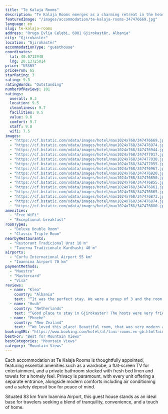 ```yaml
---
title: "Te Kalaja Rooms"
description: "Te Kalaja Rooms emerges as a charming retreat in the heart of Gjirokastër, boasting breathtaking mountain and serene garden views, merely a stone's throw away from the tranquil Zaravina Lake at 44 km distance."
featuredImage: "/images/accommodation/te-kalaja-rooms-347476669.jpg"
language: en
slug: te-kalaja-rooms
address: "Rruga Evlia Celebi, 6001 Gjirokastër, Albania"
city: "Gjirokastër"
location: "Gjirokastër"
accommodationType: "guesthouse"
coordinates:
  lat: 40.0713948
  lng: 20.13725014
price: "US$65"
priceFrom: 65
starRating: 3
rating: 9.3
ratingWords: "Outstanding"
numberOfReviews: 101
ratings:
  overall: 9.3
  location: 9.5
  cleanliness: 9.7
  facilities: 9.5
  value: 9.6
  comfort: 9.7
  staff: 9.8
  wifi: 7.5
images:
  - "https://cf.bstatic.com/xdata/images/hotel/max1024x768/347476669.jpg?k=07eea870cbe8cbb23000eb211f232b64982e82b6e4c766d2cf4cdfa26d0ef078&o=&hp=1"
  - "https://cf.bstatic.com/xdata/images/hotel/max1024x768/347476974.jpg?k=6d87f30d1d2b1f32cdffaa3d7841d2cce202887ab3662fbc7e2d3bd29d73dbca&o=&hp=1"
  - "https://cf.bstatic.com/xdata/images/hotel/max1024x768/347476944.jpg?k=ef5c6fbcbbc8d043220678699a66a9f04bf7903a06459c7fe88acb49ed998ef1&o=&hp=1"
  - "https://cf.bstatic.com/xdata/images/hotel/max1024x768/347477017.jpg?k=41db0717ae9176aa05fd9865f6f60d73efe810bd7ba23c27ca0c21ab73018ece&o=&hp=1"
  - "https://cf.bstatic.com/xdata/images/hotel/max1024x768/347477030.jpg?k=ff1280f70e19d8e1fd2eec1143a3bacfb1751f355aa10073991aa97a7b616603&o=&hp=1"
  - "https://cf.bstatic.com/xdata/images/hotel/max1024x768/347477055.jpg?k=ec5026d23ba137a860d2ffc74ca06beff4490f86161ca3d19e5638cc6026281b&o=&hp=1"
  - "https://cf.bstatic.com/xdata/images/hotel/max1024x768/347476967.jpg?k=5bf4c027195376d31b90253167e0d9f11706d7fc9c9bf7739fca3167c3d582f7&o=&hp=1"
  - "https://cf.bstatic.com/xdata/images/hotel/max1024x768/347476920.jpg?k=6e024603689ba8254c30427bccff38977790e2f766e783e78f1fae282e82ce5b&o=&hp=1"
  - "https://cf.bstatic.com/xdata/images/hotel/max1024x768/347476850.jpg?k=9f716fa303e84f43669a4f8470b4f33e48d4f80357df081a01bab9a86052b352&o=&hp=1"
  - "https://cf.bstatic.com/xdata/images/hotel/max1024x768/347476855.jpg?k=bff10997059fa30e2f7cf19891491c968459342b4fe1abbc002e9f74b53816df&o=&hp=1"
  - "https://cf.bstatic.com/xdata/images/hotel/max1024x768/347476861.jpg?k=40d12e6671e2eb8da42e1bac9cb69b389c8d2052d180045bec3f5fab1996a3ab&o=&hp=1"
  - "https://cf.bstatic.com/xdata/images/hotel/max1024x768/347476865.jpg?k=b656acffb505534b3b73fbb5125c6f3da2eacefa161a3fdecc4a170d9a3f1c4b&o=&hp=1"
  - "https://cf.bstatic.com/xdata/images/hotel/max1024x768/347476873.jpg?k=ede34680bad5b2c9d6963fbb04c051e00cf1b8ff0cf9ae68bc67846fd8c9efda&o=&hp=1"
  - "https://cf.bstatic.com/xdata/images/hotel/max1024x768/347476874.jpg?k=efc6c90db6a8c1e13f983916ea7b4ad5e3b4776cb50c4796c66f17f712552f95&o=&hp=1"
  - "https://cf.bstatic.com/xdata/images/hotel/max1024x768/347476880.jpg?k=4f619ae105b9323eb912e93f2351867a04c5bae83937331a12f952a4c7ac0c55&o=&hp=1"
amenities:
  - "Free WiFi"
  - "Exceptional breakfast"
roomTypes:
  - "Deluxe Double Room"
  - "Classic Triple Room"
nearbyRestaurants:
  - "Restorant Tradicional Urat 10 m"
  - "Taverna Tradicionale Kardhashi 40 m"
airports:
  - "Corfu International Airport 55 km"
  - "Ioannina Airport 70 km"
paymentMethods:
  - "Maestro"
  - "Mastercard"
  - "Visa"
reviews:
  - name: "Klea"
    country: "Albania"
    text: "“It was the perfect stay. We were a group of 3 and the room was perfect for us, clean, tidy and everything was new and functionable. The hosts were amazing dhe so kind, we felt so welcomed. It is just 5 min away from the Old Baazar dhe the Castle,...”"
  - name: "Huub"
    country: "Netherlands"
    text: "“Good place to stay in Gjirokaster! The hosts were very friendly and the location is perfect next to the castle. The restaurant next to the room is good and also the breakfast was great!”"
  - name: "Phoebe"
    country: "New Zealand"
    text: "“We loved this place! Beautiful room, that was very modern and had everything you could want. The shower in particular was huge! This place was in a great location, with old town just down the hill and the castle just in front of the property. The...”"
bookingURL: "https://www.booking.com/hotel/al/lani-rooms.en-gb.html?aid=8035640"
bestFor: "Best for Mountain Views"
bestCategories: "Mountain Views"
category: "Mountain Views"
---
```


Each accommodation at Te Kalaja Rooms is thoughtfully appointed, featuring essential amenities such as a wardrobe, a flat-screen TV for entertainment, and a private bathroom stocked with fresh bed linen and towels for a homely feel. Privacy is paramount, with every unit offering a separate entrance, alongside modern comforts including air conditioning and a safety deposit box for peace of mind.

Situated 83 km from Ioannina Airport, this guest house stands as an ideal base for travelers seeking a blend of tranquility, convenience, and a touch of home.